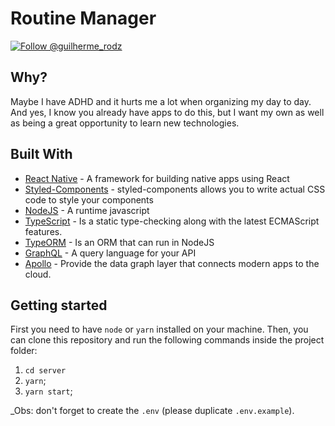 <h1>
  Routine Manager
</h1>


<p align="left">
  <a href="https://twitter.com/intent/user?screen_name=guilherme_rodz" target="_blank">
    <img
      src="https://img.shields.io/twitter/url?label=Follow-me%20%40Bluuesz&style=social&url=https%3A%2F%2Fshields.io"
      alt="Follow @guilherme_rodz"
    />
  </a>
</p>

<h2>Why?</h2>
Maybe I have ADHD and it hurts me a lot when organizing my day to day. And yes, I know you already have apps to do this, but I want my own as well as being a great opportunity to learn new technologies.


<h2>Built With</h2>

* [React Native](https://reactnative.dev/) - A framework for building native apps using React
* [Styled-Components](https://styled-components.com/) - styled-components allows you to write actual CSS code to style your components
* [NodeJS](https://nodejs.org/en/) - A runtime javascript
* [TypeScript](https://rometools.github.io/rome/) - Is a static type-checking along with the latest ECMAScript features.
* [TypeORM](https://typeorm.io/#/) - Is an ORM that can run in NodeJS
* [GraphQL](https://graphql.org/) -  A query language for your API
* [Apollo](https://www.apollographql.com/) - Provide the data graph layer that connects modern apps to the cloud.


## Getting started

First you need to have `node` or `yarn` installed on your machine. Then, you can clone this repository and run the following commands inside the project folder:

1. `cd server`
2. `yarn`;
3. `yarn start`;

<!-- To view the project you can open [localhost:8000](http://localhost:8000).
To play with GraphQL queries you can open [localhost:8000/___graphql](http://localhost:8000/___graphql).
To edit at Netlify CMS you can open [localhost:8000/admin](http://localhost:8000/admin). -->

_Obs: don't forget to create the `.env` (please duplicate `.env.example`).